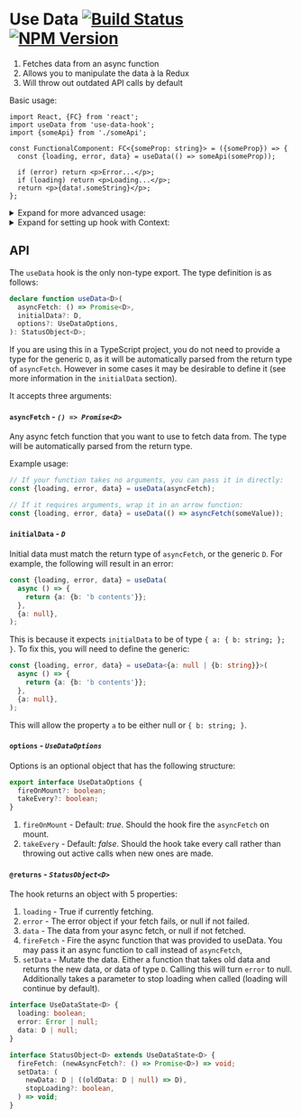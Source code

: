 # Use Data [![Build Status](https://travis-ci.org/liamross/use-data-hook.svg?branch=master)](https://travis-ci.org/liamross/use-data-hook) [![NPM Version](https://badge.fury.io/js/use-data-hook.svg)](https://www.npmjs.com/package/use-data-hook)

1. Fetches data from an async function
1. Allows you to manipulate the data à la Redux
1. Will throw out outdated API calls by default

Basic usage:

```tsx
import React, {FC} from 'react';
import useData from 'use-data-hook';
import {someApi} from './someApi';

const FunctionalComponent: FC<{someProp: string}> = ({someProp}) => {
  const {loading, error, data} = useData(() => someApi(someProp));

  if (error) return <p>Error...</p>;
  if (loading) return <p>Loading...</p>;
  return <p>{data!.someString}</p>;
};
```

<details><summary>Expand for more advanced usage:</summary>

```tsx
import React, {FC, useEffect} from 'react';
import useData from 'use-data-hook';
import {getUser} from './getUserAPI';

const FunctionalComponent: FC<{userId: string}> = ({userId}) => {
  const {loading, error, data, fireFetch, setData} = useData(
    () => getUser(userId),
    {username: '', age: 0},
    {fireOnMount: false, takeEvery: true},
  );

  useEffect(() => {
    // Wait for userId to fetch (see fireOnMount is false).
    if (userId) fireFetch();
  }, [fireFetch, userId]);

  const handleSetUsername = () => {
    // Uses the function option for newData in order to only change username.
    setData(oldUser => ({...oldUser!, username: 'John Doe'}));
  };

  if (error) return <p>Error...</p>;
  if (loading) return <p>Loading...</p>;
  return (
    <>
      <p>{data!.username}</p>
      <button onClick={handleSetUsername}>
        {"Set username to 'John Doe'"}
      </button>
    </>
  );
};
```

</details>

<details><summary>Expand for setting up hook with Context:</summary>

```tsx
import React, {createContext, FC} from 'react';
import useData, {StatusObject} from 'use-data-hook';
import {getName} from './getNameAPI';

interface ContextData {
  firstName: string;
  lastName: string;
}

export const NameContext = createContext<StatusObject<ContextData>>({
  loading: false,
  error: new Error('No Provider'),
  data: null,
  fireFetch: () => new Error('No Provider'),
  setData: () => new Error('No Provider'),
});

export const NameProvider: FC = ({children}) => {
  const statusObject = useData(getName);

  return (
    <NameContext.Provider value={statusObject}>{children}</NameContext.Provider>
  );
};
```

</details>

## API

The `useData` hook is the only non-type export. The type definition is as
follows:

```ts
declare function useData<D>(
  asyncFetch: () => Promise<D>,
  initialData?: D,
  options?: UseDataOptions,
): StatusObject<D>;
```

If you are using this in a TypeScript project, you do not need to provide a type
for the generic `D`, as it will be automatically parsed from the return type of
`asyncFetch`. However in some cases it may be desirable to define it (see more
information in the `initialData` section).

It accepts three arguments:

#### `asyncFetch` - _`() => Promise<D>`_

Any async fetch function that you want to use to fetch data from. The type will
be automatically parsed from the return type.

Example usage:

```ts
// If your function takes no arguments, you can pass it in directly:
const {loading, error, data} = useData(asyncFetch);

// If it requires arguments, wrap it in an arrow function:
const {loading, error, data} = useData(() => asyncFetch(someValue));
```

#### `initialData` - _`D`_

Initial data must match the return type of `asyncFetch`, or the generic `D`. For
example, the following will result in an error:

```ts
const {loading, error, data} = useData(
  async () => {
    return {a: {b: 'b contents'}};
  },
  {a: null},
);
```

This is because it expects `initialData` to be of type `{ a: { b: string; }; }`.
To fix this, you will need to define the generic:

```ts
const {loading, error, data} = useData<{a: null | {b: string}}>(
  async () => {
    return {a: {b: 'b contents'}};
  },
  {a: null},
);
```

This will allow the property `a` to be either null or `{ b: string; }`.

#### `options` - _`UseDataOptions`_

Options is an optional object that has the following structure:

```ts
export interface UseDataOptions {
  fireOnMount?: boolean;
  takeEvery?: boolean;
}
```

1. `fireOnMount` - Default: _true_. Should the hook fire the `asyncFetch` on
   mount.
1. `takeEvery` - Default: _false_. Should the hook take every call rather than
   throwing out active calls when new ones are made.

#### `@returns` - _`StatusObject<D>`_

The hook returns an object with 5 properties:

1. `loading` - True if currently fetching.
1. `error` - The error object if your fetch fails, or null if not failed.
1. `data` - The data from your async fetch, or null if not fetched.
1. `fireFetch` - Fire the async function that was provided to useData. You may
   pass it an async function to call instead of `asyncFetch`,
1. `setData` - Mutate the data. Either a function that takes old data and
   returns the new data, or data of type `D`. Calling this will turn `error` to
   null. Additionally takes a parameter to stop loading when called (loading
   will continue by default).

```ts
interface UseDataState<D> {
  loading: boolean;
  error: Error | null;
  data: D | null;
}

interface StatusObject<D> extends UseDataState<D> {
  fireFetch: (newAsyncFetch?: () => Promise<D>) => void;
  setData: (
    newData: D | ((oldData: D | null) => D),
    stopLoading?: boolean,
  ) => void;
}
```
